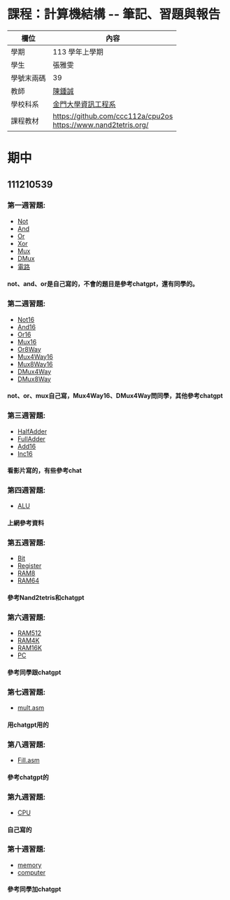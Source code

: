 # 課程：計算機結構 -- 筆記、習題與報告

欄位 | 內容
-----|--------
學期 | 113 學年上學期
學生 |  張雅雯
學號末兩碼 | 39
教師 | [陳鍾誠](https://www.nqu.edu.tw/educsie/index.php?act=blog&code=list&ids=4)
學校科系 | [金門大學資訊工程系](https://www.nqu.edu.tw/educsie/index.php)
課程教材 | https://github.com/ccc112a/cpu2os <BR/> https://www.nand2tetris.org/
# 期中
## 111210539

### 第一週習題:
- [Not](https://github.com/yawem0525/_co/blob/master/01/Not.hdl)
- [And](https://github.com/yawem0525/_co/blob/master/01/And.hdl)
- [Or](https://github.com/yawem0525/_co/blob/master/01/Or.hdl)
- [Xor](https://github.com/yawem0525/_co/blob/master/01/Xor.hdl)
- [Mux](https://github.com/yawem0525/_co/blob/master/01/Mux.hdl)
- [DMux](https://github.com/yawem0525/_co/blob/master/01/DMux.hdl)
- [電路](https://github.com/yawem0525/_co/blob/master/01/%E9%9B%BB%E8%B7%AF.jpg)
#### not、and、or是自己寫的，不會的題目是參考chatgpt，還有同學的。

### 第二週習題:
- [Not16](https://github.com/yawem0525/_co/blob/master/01/Not16.hdl)
- [And16](https://github.com/yawem0525/_co/blob/master/01/And16.hdl)
- [Or16](https://github.com/yawem0525/_co/blob/master/01/Or16.hdl)
- [Mux16](https://github.com/yawem0525/_co/blob/master/01/Mux16.hdl)
- [Or8Way](https://github.com/yawem0525/_co/blob/master/01/Or8Way.hdl)
- [Mux4Way16](https://github.com/yawem0525/_co/blob/m三aster/01/Mux4Way16.hdl)
- [Mux8Way16](https://github.com/yawem0525/_co/blob/master/01/Mux8Way16.hdl)
- [DMux4Way](https://github.com/yawem0525/_co/blob/master/01/DMux4Way.hdl)
- [DMux8Way](https://github.com/yawem0525/_co/blob/master/01/DMux8Way.hdl)
#### not、or、mux自己寫，Mux4Way16、DMux4Way問同學，其他參考chatgpt

### 第三週習題:
- [HalfAdder](https://github.com/yawem0525/_co/blob/master/02/HalfAdder.hdl)
- [FullAdder](https://github.com/yawem0525/_co/blob/master/02/FullAdder.hdl)
- [Add16](https://github.com/yawem0525/_co/blob/master/02/Add16.hdl)
- [Inc16](https://github.com/yawem0525/_co/blob/master/02/Inc16.hdl)
#### 看影片寫的，有些參考chat

### 第四週習題:
- [ALU](https://github.com/yawem0525/_co/blob/master/02/ALU.hdl)
#### 上網參考資料

### 第五週習題:
- [Bit](https://github.com/yawem0525/_co/blob/master/03/a/Bit.hdl)
- [Register](https://github.com/yawem0525/_co/blob/master/03/a/Register.hdl)
- [RAM8](https://github.com/yawem0525/_co/blob/master/03/a/RAM8.hdl)
- [RAM64](https://github.com/yawem0525/_co/blob/master/03/a/RAM64.hdl)
#### 參考Nand2tetris和chatgpt

### 第六週習題:
- [RAM512](https://github.com/yawem0525/_co/blob/master/03/b/RAM512.hdl)
- [RAM4K](https://github.com/yawem0525/_co/blob/master/03/b/RAM4K.hdl)
- [RAM16K](https://github.com/yawem0525/_co/blob/master/03/b/RAM16K.hdl)
- [PC](https://github.com/yawem0525/_co/blob/master/03/a/PC.hdll)
#### 參考同學跟chatgpt

### 第七週習題:
- [mult.asm](https://github.com/yawem0525/_co/blob/master/04/mult/mult.asm)
#### 用chatgpt用的

### 第八週習題:
- [Fill.asm](https://github.com/yawem0525/_co/blob/master/04/fill/Fill.asm)
#### 參考chatgpt的

### 第九週習題:
- [CPU](https://github.com/yawem0525/_co/blob/master/05/CPU.hdl)
#### 自己寫的
### 第十週習題:
- [memory](https://github.com/yawem0525/_co/blob/master/05/Memory.hdl)
- [computer](https://github.com/yawem0525/_co/blob/master/05/Computer.hdl)
#### 參考同學加chatgpt
